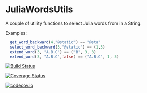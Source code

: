 # JuliaWordsUtils

A couple of utility functions to select Julia words from in a String.

Examples:

```julia
  get_word_backward(4,"@static") == "@sta"
  select_word_backward(3,"@static") == (1,3)
  extend_word(3, "A.B.C") == ("B", 3, 3)
  extend_word(3, "A.B.C",false) == ("A.B.C", 1, 5)
```

[![Build Status](https://travis-ci.org/jonathanBieler/JuliaWordsUtils.jl.svg?branch=master)](https://travis-ci.org/jonathanBieler/JuliaWordsUtils.jl)

[![Coverage Status](https://coveralls.io/repos/jonathanBieler/JuliaWordsUtils.jl/badge.svg?branch=master&service=github)](https://coveralls.io/github/jonathanBieler/JuliaWordsUtils.jl?branch=master)

[![codecov.io](http://codecov.io/github/jonathanBieler/JuliaWordsUtils.jl/coverage.svg?branch=master)](http://codecov.io/github/jonathanBieler/JuliaWordsUtils.jl?branch=master)
